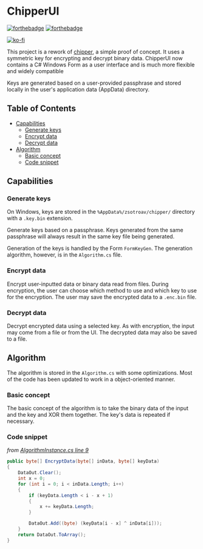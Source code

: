 # ChipperUI

[![forthebadge](https://forthebadge.com/images/badges/made-with-c-sharp.svg)](https://forthebadge.com)
[![forthebadge](https://forthebadge.com/images/badges/fixed-bugs.svg)](https://forthebadge.com)

[![ko-fi](https://ko-fi.com/img/githubbutton_sm.svg)](https://ko-fi.com/Q5Q0M8XY)

This project is a rework of [chipper](https://github.com/zsotroav/chipper), a simple proof of concept. It uses a symmetric key for encrypting and decrypt binary data. ChipperUI now contains a C# Windows Form as a user interface and is much more flexible and widely compatible

Keys are generated based on a user-provided passphrase and stored locally in the user's application data (AppData) directory.

## Table of Contents <!-- omit in toc -->

- [Capabilities](#capabilities)
  - [Generate keys](#generate-keys)
  - [Encrypt data](#encrypt-data)
  - [Decrypt data](#decrypt-data)
- [Algorithm](#algorithm)
  - [Basic concept](#basic-concept)
  - [Code snippet](#code-snippet)


## Capabilities

### Generate keys

On Windows, keys are stored in the `%AppData%/zsotroav/chipper/` directory with a `.key.bin` extension.

Generate keys based on a passphrase. Keys generated from the same passphrase will always result in the same key file being generated.

Generation of the keys is handled by the Form `FormKeyGen`. The generation algorithm, however, is in the `Algorithm.cs` file.

### Encrypt data

Encrypt user-inputted data or binary data read from files. During encryption, the user can choose which method to use and which key to use for the encryption. The user may save the encrypted data to a `.enc.bin` file.

### Decrypt data

Decrypt encrypted data using a selected key. As with encryption, the input may come from a file or from the UI. The decrypted data may also be saved to a file.

## Algorithm

The algorithm is stored in the `Algorithm.cs` with some optimizations. Most of the code has been updated to work in a object-oriented manner.

### Basic concept

The basic concept of the algorithm is to take the binary data of the input and the key and XOR them together. The key's data is repeated if necessary.

### Code snippet

_from [AlgorithmInstance.cs line 9](https://github.com/zsotroav/ChipperUI/blob/master/ChiperUI/AlgorithmInstance.cs#L9)_

```cs
public byte[] EncryptData(byte[] inData, byte[] keyData)
{
    DataOut.Clear();
    int x = 0;
    for (int i = 0; i < inData.Length; i++)
    {
        if (keyData.Length < i - x + 1)
        {
            x += keyData.Length;
        }

        DataOut.Add((byte) (keyData[i - x] ^ inData[i]));
    }
    return DataOut.ToArray();
}
```